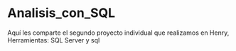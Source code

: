 # Analisis_con_SQL
Aquí les comparte el segundo proyecto individual que realizamos en Henry, Herramientas: SQL Server y sql
